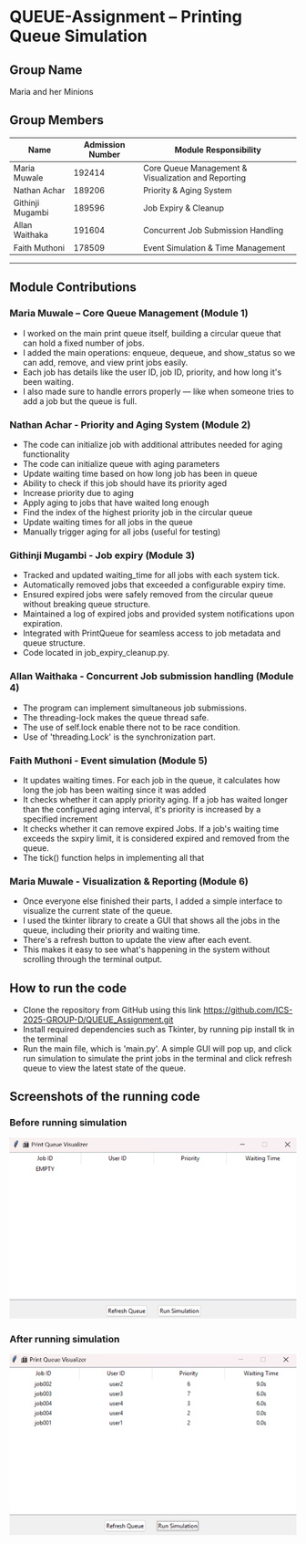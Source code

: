 # QUEUE-Assignment – Printing Queue Simulation

## Group Name
Maria and her Minions

## Group Members

| Name            | Admission Number | Module Responsibility                     |
|-----------------|------------------|-------------------------------------------|
| Maria Muwale    | 192414           | Core Queue Management & Visualization and Reporting                    |
| Nathan Achar | 189206         | Priority & Aging System                   |
| Githinji Mugambi | 189596         | Job Expiry & Cleanup                      |
| Allan Waithaka | 191604         | Concurrent Job Submission Handling        |
| Faith Muthoni | 178509         | Event Simulation & Time Management        |

---

## Module Contributions

### Maria Muwale – Core Queue Management (Module 1)
- I worked on the main print queue itself, building a circular queue that can hold a fixed number of jobs.
- I added the main operations: enqueue, dequeue, and show_status so we can add, remove, and view print jobs easily.
- Each job has details like the user ID, job ID, priority, and how long it's been waiting.
- I also made sure to handle errors properly — like when someone tries to add a job but the queue is full.

### Nathan Achar - Priority and Aging System (Module 2)
- The code can initialize job with additional attributes needed for aging functionality
- The code can initialize queue with aging parameters
- Update waiting time based on how long job has been in queue
- Ability to check if this job should have its priority aged
- Increase priority due to aging
- Apply aging to jobs that have waited long enough
- Find the index of the highest priority job in the circular queue
- Update waiting times for all jobs in the queue
- Manually trigger aging for all jobs (useful for testing)

### Githinji Mugambi - Job expiry (Module 3)
- Tracked and updated waiting_time for all jobs with each system tick.
- Automatically removed jobs that exceeded a configurable expiry time.
- Ensured expired jobs were safely removed from the circular queue without breaking queue structure.
- Maintained a log of expired jobs and provided system notifications upon expiration.
- Integrated with PrintQueue for seamless access to job metadata and queue structure.
- Code located in job_expiry_cleanup.py.

### Allan Waithaka - Concurrent Job submission handling (Module 4)
- The program can implement simultaneous job submissions.
- The threading-lock makes the queue thread safe.
- The use of self.lock enable there not to be race condition.
- Use of 'threading.Lock' is the synchronization part.

### Faith Muthoni - Event simulation (Module 5)
- It updates waiting times. For each job in the queue, it calculates how long the job has been waiting since it was added
- It checks whether it can apply priority aging. If a job has waited longer than the configured aging interval, it's priority is increased by a specified increment
- It checks whether it can remove expired Jobs. If a job's waiting time exceeds the sxpiry limit, it is considered expired and removed from the queue.
- The tick() function helps in implementing all that

### Maria Muwale - Visualization & Reporting (Module 6)
- Once everyone else finished their parts, I added a simple interface to visualize the current state of the queue.
- I used the tkinter library to create a GUI that shows all the jobs in the queue, including their priority and waiting time.
- There's a refresh button to update the view after each event.
- This makes it easy to see what's happening in the system without scrolling through the terminal output.

## How to run the code
- Clone the repository from GitHub using this link https://github.com/ICS-2025-GROUP-D/QUEUE_Assignment.git
- Install required dependencies such as Tkinter, by running pip install tk in the terminal
- Run the main file, which is 'main.py'. A simple GUI will pop up, and click run simulation to simulate the print jobs in the terminal and click refresh queue to view the latest state of the queue.

## Screenshots of the running code
### Before running simulation
![Before Simulation](before_simulation.png)

### After running simulation
![After Simulation](after_simulation.png)